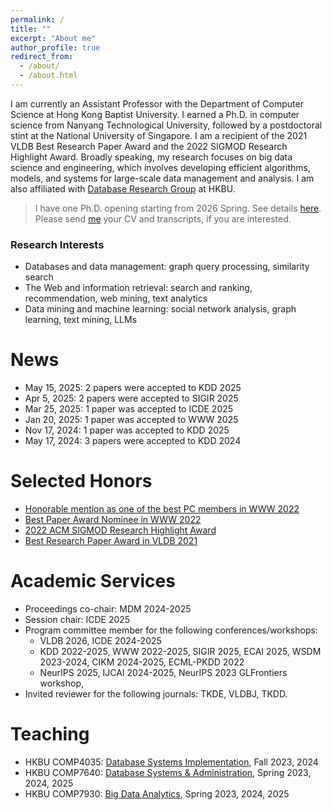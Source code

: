 ```yaml
---
permalink: /
title: ""
excerpt: "About me"
author_profile: true
redirect_from: 
  - /about/
  - /about.html
---
```


I am currently an Assistant Professor with the Department of Computer Science at Hong Kong Baptist University. I earned a Ph.D. in computer science from Nanyang Technological University, followed by a postdoctoral stint at the National University of Singapore. I am a recipient of the 2021 VLDB Best Research Paper Award and the 2022 SIGMOD Research Highlight Award. Broadly speaking, my research focuses on big data science and engineering, which involves developing efficient algorithms, models, and systems for large-scale data management and analysis. I am also affiliated with [Database Research Group](https://www.comp.hkbu.edu.hk/~db/) at HKBU.


> I have one Ph.D. opening starting from 2026 Spring. See details [here](https://renchi.ac.cn/recruit/). Please send [me](mailto:renchi@hkbu.edu.hk) your CV and transcripts, if you are interested.


### Research Interests
- Databases and data management: graph query processing, similarity search 
- The Web and information retrieval: search and ranking, recommendation, web mining, text analytics
- Data mining and machine learning: social network analysis, graph learning, text mining, LLMs

<!-- > I am looking for [Ph.D. students](https://renchi.ac.cn/recruit/), research assistants, and visiting students. Please drop me an email, if you are interested. -->

<!-- UPDATE: I am actively looking for a tenure-track faculty position. Please find my C.V. [here](https://renchi.ac.cn/files/CV.pdf). -->

<!-- I welcome inquiries on potential collaborations on interesting topics. Note that, in the papers, every coauthor needs to make substantial contributions to qualify him/her for authorship, and the order of authors in the byline reflects the magnitude of contribution. -->

News
======
- May 15, 2025: 2 papers were accepted to KDD 2025
- Apr 5, 2025: 2 papers were accepted to SIGIR 2025
- Mar 25, 2025: 1 paper was accepted to ICDE 2025
- Jan 20, 2025: 1 paper was accepted to WWW 2025
- Nov 17, 2024: 1 paper was accepted to KDD 2025
- May 17, 2024: 3 papers were accepted to KDD 2024

<!-- 
- Nov 20, 2023: 1 research paper was accepted to SIGMOD 2024
- May 16, 2023: 2 research papers were accepted to KDD 2023
- Feb 23, 2023: 3 research papers were accepted to SIGMOD 2023
- Apr 29, 2022: I received an honorable mention for the outstanding PC members in TheWebConf 2022
- Mar 20, 2022: Our paper "No PANE, No Gain: Scaling Attributed Network Embedding in a Single Server" was selected for the 2022 ACM SIGMOD Research Highlight Award
- Apr 29, 2022: My paper "Efficient and Effective Similarity Search over Bipartite Graphs" was nominated for the best paper award in TheWebConf 2022
- Aug 09, 2021: Our paper titled "Scaling Attributed Network Embedding to Massive Graphs" was selected as the best research paper in VLDB 2021 -->

Selected Honors
======
- [Honorable mention as one of the best PC members in WWW 2022](https://www2022.thewebconf.org/awards/)
- [Best Paper Award Nominee in WWW 2022](https://www2022.thewebconf.org/accepted-papers/)
- [2022 ACM SIGMOD Research Highlight Award](https://sigmodrecord.org/issues/sigmod-record-march-2022/)
- [Best Research Paper Award in VLDB 2021](https://vldb.org/2021/?conference-awards)
<!-- - [ACM SIGMOD 2019 Travel Award](https://sigmod2019.org/grants) -->
<!-- - [10th Prize of KDD Cup 2020 AutoGraph](https://www.4paradigm.com/competition/kddcup2020) -->

Academic Services
======
- Proceedings co-chair: MDM 2024-2025
- Session chair: ICDE 2025
- Program committee member for the following conferences/workshops:
  - VLDB 2026, ICDE 2024-2025
  - KDD 2022-2025, WWW 2022-2025, SIGIR 2025, ECAI 2025, WSDM 2023-2024, CIKM 2024-2025, ECML-PKDD 2022
  - NeurIPS 2025, IJCAI 2024-2025, NeurIPS 2023 GLFrontiers workshop, 
- Invited reviewer for the following journals: TKDE, VLDBJ, TKDD.
<!-- - Subreviewer or External reviewer for VLDB 2023, CIKM 2022, TheWebConf 2021, ICDM 2021, ICDE 2020, VLDB 2020, KDD 2019, IJCAI 2019, CIKM 2019. -->

<!-- Invited Talks -->
<!-- ====== -->
<!-- - [Efficient Network Embedding for Large-Scale Graph Analysis](). The Hong Kong University of Science and Technology, September 26, 2022. -->
<!-- - [Efficient Network Embeddings for Big Graph Analytics](). Hong Kong Baptist University, August 10, 2022. -->
<!-- - [Efficient Relevance Search over Large Graphs](). The Hong Kong University of Science and Technology (Guangzhou), May 04, 2022. -->
<!-- - [Scaling Attributed Network Embedding to Massive Graphs](). Renmin University of China, August 30, 2021. -->

Teaching
======
- HKBU COMP4035: [Database Systems Implementation](https://www.comp.hkbu.edu.hk/v1/file/course/COMP4035.pdf), Fall 2023, 2024
- HKBU COMP7640: [Database Systems & Administration](https://www.comp.hkbu.edu.hk/v1/file/course/COMP7640.pdf), Spring 2023, 2024, 2025
- HKBU COMP7930: [Big Data Analytics](https://www.comp.hkbu.edu.hk/v1/file/course/COMP7930.pdf), Spring 2023, 2024, 2025


<!-- Doctoral Thesis
======
[Efficient and Scalable Techniques for PageRank-based Graph Analytics](https://hdl.handle.net/10356/145185), Renchi Yang\\
Thesis Committee: [James Cheng](https://www.cse.cuhk.edu.hk/~jcheng), [George Fletcher](https://www.win.tue.nl/~gfletche) and [Ying Zhang](https://profiles.uts.edu.au/ying.zhang) -->
